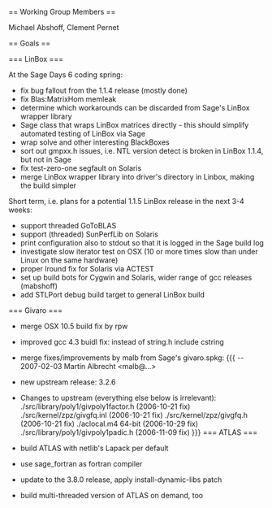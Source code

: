 == Working Group Members ==

Michael Abshoff, Clement Pernet

== Goals ==


=== LinBox ===

At the Sage Days 6 coding spring:

 * fix bug fallout from the 1.1.4 release (mostly done)
 * fix Blas:MatrixHom memleak
 * determine which workarounds can be discarded from Sage's LinBox wrapper library
 * Sage class that wraps LinBox matrices directly - this should simplify automated testing of LinBox via Sage
 * wrap solve and other interesting BlackBoxes
 * sort out gmpxx.h issues, i.e. NTL version detect is broken in LinBox 1.1.4, but not in Sage
 * fix test-zero-one segfault on Solaris 
 * merge LinBox wrapper library into driver's directory in Linbox, making the build simpler 

Short term, i.e. plans for a potential 1.1.5 LinBox release in the next 3-4 weeks:

 * support threaded GoToBLAS
 * support (threaded) SunPerfLib on Solaris
 * print configuration also to stdout so that it is logged in the Sage build log
 * investigate slow iterator test on OSX (10 or more times slow than under Linux on the same hardware)
 * proper lround fix for Solaris via ACTEST
 * set up build bots for Cygwin and Solaris, wider range of gcc releases (mabshoff) 
 * add STLPort debug build target to general LinBox build

=== Givaro ===

 * merge OSX 10.5 build fix by rpw
 * improved gcc 4.3 buidl fix: instead of string.h include cstring
 * merge fixes/improvements by malb from Sage's givaro.spkg:
{{{
-- 2007-02-03 Martin Albrecht <malb@...>
  * new upstream release: 3.2.6
  * Changes to upstream (everything else below is irrelevant): 
   ./src/library/poly1/givpoly1factor.h (2006-10-21 fix)
   ./src/kernel/zpz/givgfq.inl (2006-10-21 fix)
   ./src/kernel/zpz/givgfq.h  (2006-10-21 fix)
   ./aclocal.m4 64-bit (2006-10-29 fix)
   ./src/library/poly1/givpoly1padic.h (2006-11-09 fix)
}}}
=== ATLAS ===

 * build ATLAS with netlib's Lapack per default
 * use sage_fortran as fortran compiler
 * update to the 3.8.0 release, apply install-dynamic-libs patch
 * build multi-threaded version of ATLAS on demand, too
 
